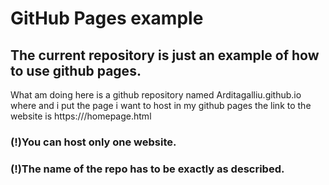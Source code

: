 # GitHub Pages example
## The current repository is just an example of how to use github pages.
What am doing here is a github repository named Arditagalliu.github.io 
where <Arditagalliu is my username> and i put the page i want to host in my github pages 
the link to the website is https://<reponame>/homepage.html
### (!)You can host only one website.
### (!)The name of the repo has to be exactly as described.

